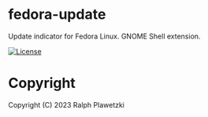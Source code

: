 # fedora-update
Update indicator for Fedora Linux. GNOME Shell extension.

[![License](https://img.shields.io/github/license/purejava/fedora-update.svg)](https://github.com/purejava/fedora-update/blob/master/LICENSE.txt)

# Copyright
Copyright (C) 2023 Ralph Plawetzki
